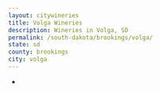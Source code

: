 ```yaml
---
layout: citywineries
title: Volga Wineries
description: Wineries in Volga, SD
permalink: /south-dakota/brookings/volga/
state: sd
county: brookings
city: volga
---
```

-
